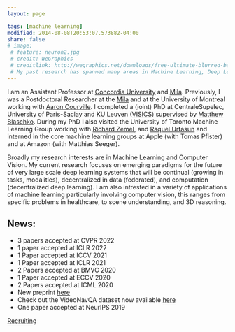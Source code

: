 ```yaml
---
layout: page

tags: [machine learning]
modified: 2014-08-08T20:53:07.573882-04:00
share: false
# image:
 # feature: neuron2.jpg
 # credit: WeGraphics
 # creditlink: http://wegraphics.net/downloads/free-ultimate-blurred-background-pack/
 # My past research has spanned many areas in Machine Learning, Deep Learning, Computer Vision, and Graphical Models. My PhD thesis developed several machine learning methods that exploit sparse underlying graph structure in applications with limited sample setting such as those found in the analysis of neuro-imaging. During my PhD I have also worked on a broad scope of problems from deep generative modeling, multi-modal learning, bayesian optimization, and large scale image recognition and detection. 
---
```


I am an Assistant Professor at [Concordia University](https://www.concordia.ca/ginacody/computer-science-software-eng.html) and [Mila](https://mila.quebec/). Previously, I was a Postdoctoral Researcher at the [Mila](https://mila.quebec/) and  at the University of Montreal working with [Aaron Courville](https://mila.quebec/en/person/aaron-courville/). I completed a (joint) PhD at CentraleSupelec, University of Paris-Saclay  and KU Leuven ([VISICS](https://www.esat.kuleuven.be/psi/visics)) supervised by [Matthew Blaschko](http://homes.esat.kuleuven.be/~mblaschk/). During my PhD I also visited the University of Toronto Machine Learning Group working with [Richard Zemel](http://www.cs.toronto.edu/~zemel), and [Raquel Urtasun](http://www.cs.toronto.edu/~urtasun/) and interned in the core machine learning groups at Apple (with Tomas Pfister) and at Amazon (with Matthias Seeger). 

Broadly my research interests are in Machine Learning and Computer Vision. My current research focuses on emerging paradigms for the future of very large scale deep learning systems that will be continual (growing in tasks, modalities), decentralized in data (federated), and computation (decentralized deep learning). I am also intrested in a variety of applications of machine learning particularly involving computer vision, this ranges from specific problems in  healthcare, to scene understanding, and 3D reasoning.


## News:
* 3 papers accepted at CVPR 2022
* 1 paper accepted at ICLR 2022
* 1 Paper accepted at ICCV 2021
* 1 Paper accepted at ICLR 2021
* 2 Papers accepted at BMVC 2020
* 1 Paper accepted at ECCV 2020
* 2 Papers accepted at ICML 2020
* New preprint [here](https://arxiv.org/abs/2004.06302)
* Check out the VideoNavQA dataset now available [here](https://github.com/catalina17/VideoNavQA)
* One paper accepted at NeurIPS 2019

[Recruiting](http://eugenium.github.io/Projects/index.html)
